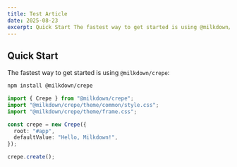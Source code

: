 ```yaml
---
title: Test Article
date: 2025-08-23
excerpt: Quick Start The fastest way to get started is using @milkdown/crepe: ``bash npm install @milkdown/crepe ` `typescript import { Crepe } from...
---
```


## Quick Start

The fastest way to get started is using `@milkdown/crepe`:

```bash
npm install @milkdown/crepe
```

```typescript
import { Crepe } from "@milkdown/crepe";
import "@milkdown/crepe/theme/common/style.css";
import "@milkdown/crepe/theme/frame.css";

const crepe = new Crepe({
  root: "#app",
  defaultValue: "Hello, Milkdown!",
});

crepe.create();
```
